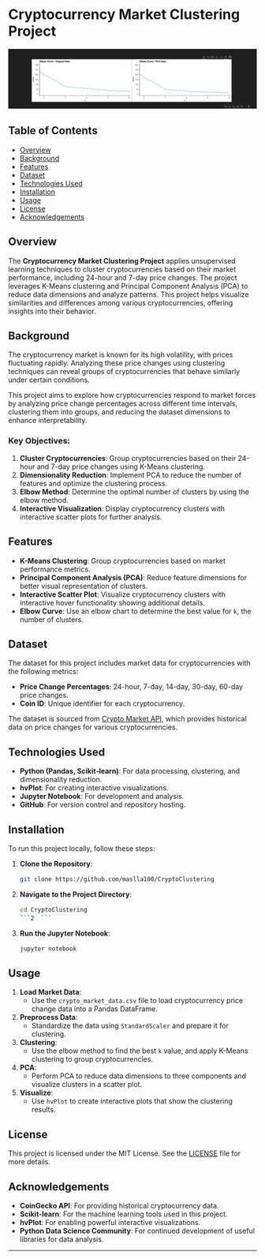 

# Cryptocurrency Market Clustering Project

![Project Image](image.png)

## Table of Contents
- [Overview](#overview)
- [Background](#background)
- [Features](#features)
- [Dataset](#dataset)
- [Technologies Used](#technologies-used)
- [Installation](#installation)
- [Usage](#usage)
- [License](#license)
- [Acknowledgements](#acknowledgements)

## Overview
The **Cryptocurrency Market Clustering Project** applies unsupervised learning techniques to cluster cryptocurrencies based on their market performance, including 24-hour and 7-day price changes. The project leverages K-Means clustering and Principal Component Analysis (PCA) to reduce data dimensions and analyze patterns. This project helps visualize similarities and differences among various cryptocurrencies, offering insights into their behavior.

## Background
The cryptocurrency market is known for its high volatility, with prices fluctuating rapidly. Analyzing these price changes using clustering techniques can reveal groups of cryptocurrencies that behave similarly under certain conditions. 

This project aims to explore how cryptocurrencies respond to market forces by analyzing price change percentages across different time intervals, clustering them into groups, and reducing the dataset dimensions to enhance interpretability.

### Key Objectives:
1. **Cluster Cryptocurrencies**: Group cryptocurrencies based on their 24-hour and 7-day price changes using K-Means clustering.
2. **Dimensionality Reduction**: Implement PCA to reduce the number of features and optimize the clustering process.
3. **Elbow Method**: Determine the optimal number of clusters by using the elbow method.
4. **Interactive Visualization**: Display cryptocurrency clusters with interactive scatter plots for further analysis.

## Features
- **K-Means Clustering**: Group cryptocurrencies based on market performance metrics.
- **Principal Component Analysis (PCA)**: Reduce feature dimensions for better visual representation of clusters.
- **Interactive Scatter Plot**: Visualize cryptocurrency clusters with interactive hover functionality showing additional details.
- **Elbow Curve**: Use an elbow chart to determine the best value for `k`, the number of clusters.

## Dataset
The dataset for this project includes market data for cryptocurrencies with the following metrics:

- **Price Change Percentages**: 24-hour, 7-day, 14-day, 30-day, 60-day price changes.
- **Coin ID**: Unique identifier for each cryptocurrency.

The dataset is sourced from [Crypto Market API](https://www.coingecko.com/en/api), which provides historical data on price changes for various cryptocurrencies.

## Technologies Used
- **Python (Pandas, Scikit-learn)**: For data processing, clustering, and dimensionality reduction.
- **hvPlot**: For creating interactive visualizations.
- **Jupyter Notebook**: For development and analysis.
- **GitHub**: For version control and repository hosting.

## Installation
To run this project locally, follow these steps:

1. **Clone the Repository**:
   ```bash
   git clone https://github.com/maslla100/CryptoClustering
   ```
2. **Navigate to the Project Directory**:
   ```bash
   cd CryptoClustering
   ```2  ```
3. **Run the Jupyter Notebook**:
   ```bash
   jupyter notebook
   ```

## Usage
1. **Load Market Data**:
   - Use the `crypto_market_data.csv` file to load cryptocurrency price change data into a Pandas DataFrame.
2. **Preprocess Data**:
   - Standardize the data using `StandardScaler` and prepare it for clustering.
3. **Clustering**:
   - Use the elbow method to find the best `k` value, and apply K-Means clustering to group cryptocurrencies.
4. **PCA**:
   - Perform PCA to reduce data dimensions to three components and visualize clusters in a scatter plot.
5. **Visualize**:
   - Use `hvPlot` to create interactive plots that show the clustering results.

## License
This project is licensed under the MIT License. See the [LICENSE](LICENSE) file for more details.

## Acknowledgements
- **CoinGecko API**: For providing historical cryptocurrency data.
- **Scikit-learn**: For the machine learning tools used in this project.
- **hvPlot**: For enabling powerful interactive visualizations.
- **Python Data Science Community**: For continued development of useful libraries for data analysis.

---
